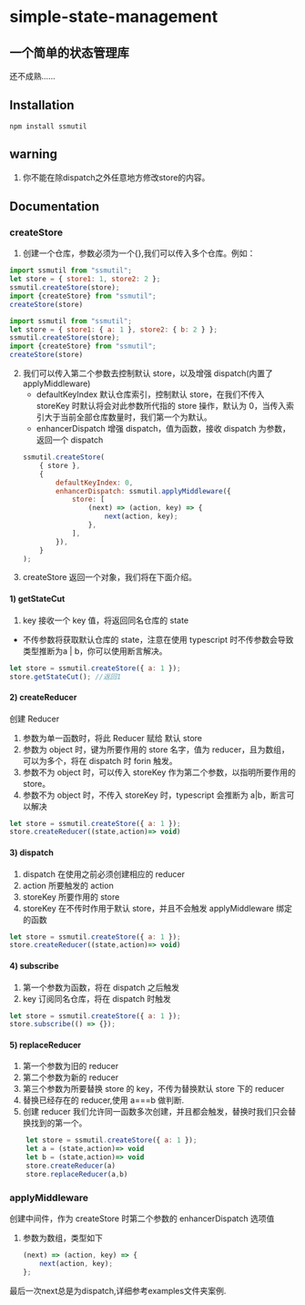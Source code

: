 # simple-state-management

## 一个简单的状态管理库
还不成熟......

## Installation

```
npm install ssmutil
```

## warning
1. 你不能在除dispatch之外任意地方修改store的内容。
## Documentation

### createStore

1. 创建一个仓库，参数必须为一个{},我们可以传入多个仓库。例如：

```js
import ssmutil from "ssmutil";
let store = { store1: 1, store2: 2 };
ssmutil.createStore(store);
import {createStore} from "ssmutil";
createStore(store)
```

```js
import ssmutil from "ssmutil";
let store = { store1: { a: 1 }, store2: { b: 2 } };
ssmutil.createStore(store);
import {createStore} from "ssmutil";
createStore(store)
```

2. 我们可以传入第二个参数去控制默认 store，以及增强 dispatch(内置了 applyMiddleware)
    - defaultKeyIndex 默认仓库索引，控制默认 store，在我们不传入 storeKey 时默认将会对此参数所代指的 store 操作，默认为 0，当传入索引大于当前全部仓库数量时，我们第一个为默认。
    - enhancerDispatch 增强 dispatch，值为函数，接收 dispatch 为参数，返回一个 dispatch
    ```js
    ssmutil.createStore(
        { store },
        {
            defaultKeyIndex: 0,
            enhancerDispatch: ssmutil.applyMiddleware({
                store: [
                    (next) => (action, key) => {
                        next(action, key);
                    },
                ],
            }),
        }
    );
    ```
3. createStore 返回一个对象，我们将在下面介绍。

#### 1) getStateCut

1. key 接收一个 key 值，将返回同名仓库的 state

-   不传参数将获取默认仓库的 state，注意在使用 typescript 时不传参数会导致类型推断为a | b，你可以使用断言解决。

```js
let store = ssmutil.createStore({ a: 1 });
store.getStateCut(); //返回1
```

#### 2) createReducer

创建 Reducer

1. 参数为单一函数时，将此 Reducer 赋给 默认 store
2. 参数为 object 时，键为所要作用的 store 名字，值为 reducer，且为数组，可以为多个，将在 dispatch 时 forin 触发。
3. 参数不为 object 时，可以传入 storeKey 作为第二个参数，以指明所要作用的 store。
4. 参数不为 object 时，不传入 storeKey 时，typescript 会推断为 a|b，断言可以解决

```js
let store = ssmutil.createStore({ a: 1 });
store.createReducer((state,action)=> void)
```

#### 3) dispatch

1. dispatch 在使用之前必须创建相应的 reducer
2. action 所要触发的 action
3. storeKey 所要作用的 store
4. storeKey 在不传时作用于默认 store，并且不会触发 applyMiddleware 绑定的函数

```js
let store = ssmutil.createStore({ a: 1 });
store.createReducer((state,action)=> void)
```

#### 4) subscribe

1. 第一个参数为函数，将在 dispatch 之后触发
2. key 订阅同名仓库，将在 dispatch 时触发

```js
let store = ssmutil.createStore({ a: 1 });
store.subscribe(() => {});
```

#### 5) replaceReducer

1. 第一个参数为旧的 reducer
2. 第二个参数为新的 reducer
3. 第三个参数为所要替换 store 的 key，不传为替换默认 store 下的 reducer
4. 替换已经存在的 reducer,使用 a===b 做判断.
5. 创建 reducer 我们允许同一函数多次创建，并且都会触发，替换时我们只会替换找到的第一个。

```js
    let store = ssmutil.createStore({ a: 1 });
    let a = (state,action)=> void
    let b = (state,action)=> void
    store.createReducer(a)
    store.replaceReducer(a,b)
```

### applyMiddleware

创建中间件，作为 createStore 时第二个参数的 enhancerDispatch 选项值

1. 参数为数组，类型如下
    ```js
    (next) => (action, key) => {
        next(action, key);
    };
    ```
 最后一次next总是为dispatch,详细参考examples文件夹案例.
